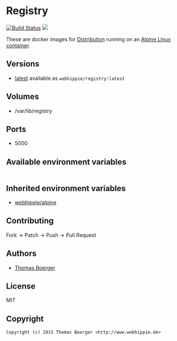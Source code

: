 # Registry

[![Build Status](https://cloud.drone.io/api/badges/dockhippie/registry/status.svg)](https://cloud.drone.io/dockhippie/registry)
[![](https://images.microbadger.com/badges/image/webhippie/registry.svg)](https://microbadger.com/images/webhippie/registry "Get your own image badge on microbadger.com")

These are docker images for [Distribution](https://github.com/docker/distribution) running on an [Alpine Linux container](https://registry.hub.docker.com/u/webhippie/alpine/).


## Versions

* [latest](./latest) available as `webhippie/registry:latest`


## Volumes

* /var/lib/registry


## Ports

* 5000


## Available environment variables

```bash
```


## Inherited environment variables

* [webhippie/alpine](https://github.com/dockhippie/alpine#available-environment-variables)


## Contributing

Fork -> Patch -> Push -> Pull Request


## Authors

* [Thomas Boerger](https://github.com/tboerger)


## License

MIT


## Copyright

```
Copyright (c) 2015 Thomas Boerger <http://www.webhippie.de>
```
